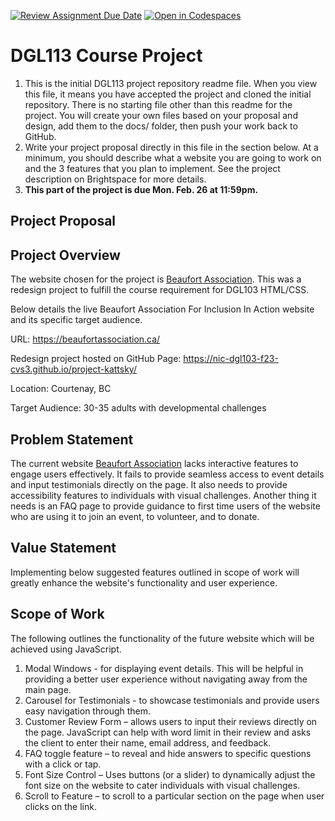 [![Review Assignment Due Date](https://classroom.github.com/assets/deadline-readme-button-24ddc0f5d75046c5622901739e7c5dd533143b0c8e959d652212380cedb1ea36.svg)](https://classroom.github.com/a/swIBozRZ)
[![Open in Codespaces](https://classroom.github.com/assets/launch-codespace-7f7980b617ed060a017424585567c406b6ee15c891e84e1186181d67ecf80aa0.svg)](https://classroom.github.com/open-in-codespaces?assignment_repo_id=14014131)
# DGL113 Course Project
1. This is the initial DGL113 project repository readme file. When you view this file, it means you have accepted the project and cloned the initial repository. There is no starting file other than this readme for the project. You will create your own files based on your proposal and design, add them to the docs/ folder, then push your work back to GitHub.
1. Write your project proposal directly in this file in the section below. At a minimum, you should describe what a website you are going to work on and the 3 features that you plan to implement. See the project description on Brightspace for more details.
1. <b>This part of the project is due Mon. Feb. 26 at 11:59pm.</b>
## Project Proposal

## Project Overview

The website chosen for the project is [Beaufort Association](https://nic-dgl103-f23-cvs3.github.io/project-kattsky/). This was a redesign project to fulfill the course requirement for DGL103 HTML/CSS. 

Below details the live Beaufort Association For Inclusion In Action website and its specific target audience. 

URL: https://beaufortassociation.ca/

Redesign project hosted on GitHub Page: https://nic-dgl103-f23-cvs3.github.io/project-kattsky/

Location: Courtenay, BC

Target Audience: 30-35 adults with developmental challenges

## Problem Statement

The current website [Beaufort Association](https://nic-dgl103-f23-cvs3.github.io/project-kattsky/) lacks interactive features to engage users effectively. It fails to provide seamless access to event details and input testimonials directly on the page. It also needs to provide accessibility features to individuals with visual challenges. Another thing it needs is an FAQ page to provide guidance to first time users of the website who are using it to join an event, to volunteer, and to donate. 

## Value Statement

Implementing below suggested features outlined in scope of work will greatly enhance the website's functionality and user experience. 

## Scope of Work

The following outlines the functionality of the future website which will be achieved using JavaScript.
1. Modal Windows - for displaying event details. This will be helpful in providing a better user experience without navigating away from the main page.
2.	Carousel for Testimonials - to showcase testimonials and provide users easy navigation through them.
3.	Customer Review Form – allows users to input their reviews directly on the page. JavaScript can help with word limit in their review and asks the client to enter their name, email address, and feedback.
4.	FAQ toggle feature – to reveal and hide answers to specific questions with a click or tap.
5.	Font Size Control – Uses buttons (or a slider) to dynamically adjust the font size on the website to cater individuals with visual challenges.
6.	Scroll to Feature – to scroll to a particular section on the page when user clicks on the link.


